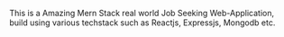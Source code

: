 This is a Amazing Mern Stack real world Job Seeking Web-Application, build using various techstack such as Reactjs, Expressjs, Mongodb etc. 
